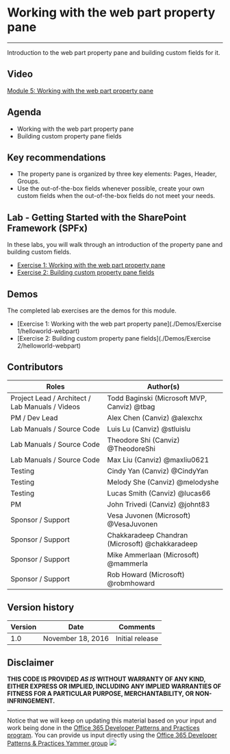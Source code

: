 # Working with the web part property pane #

----------

Introduction to the web part property pane and building custom fields for it.

## Video ##
[Module 5: Working with the web part property pane](#)

## Agenda ##
- Working with the web part property pane
- Building custom property pane fields

## Key recommendations ##
- The property pane is organized by three key elements: Pages, Header, Groups.
- Use the out-of-the-box fields whenever possible, create your own custom fields when the out-of-the-box fields do not meet your needs.

## Lab - Getting Started with the SharePoint Framework (SPFx) ##
In these labs, you will walk through an introduction of the property pane and building custom fields.

- [Exercise 1: Working with the web part property pane](./Lab.md#exercise-1-working-with-the-web-part-property-pane)
- [Exercise 2: Building custom property pane fields](./Lab.md#exercise-2-building-custom-property-pane-fields)

## Demos ##
The completed lab exercises are the demos for this module. 

- [Exercise 1: Working with the web part property pane](./Demos/Exercise 1/helloworld-webpart)
- [Exercise 2: Building custom property pane fields](./Demos/Exercise 2/helloworld-webpart)

## Contributors ##
| Roles                                    			| Author(s)                                			|
| -------------------------------------------------	| ------------------------------------------------- |
| Project Lead / Architect / Lab Manuals / Videos   | Todd Baginski (Microsoft MVP, Canviz) @tbag		|
| PM / Dev Lead                            			| Alex Chen (Canviz) @alexchx  						|
| Lab Manuals / Source Code                			| Luis Lu (Canviz) @stluislu   						|
| Lab Manuals / Source Code                			| Theodore Shi (Canviz) @TheodoreShi				|
| Lab Manuals / Source Code                			| Max Liu (Canviz) @maxliu0621 						|
| Testing                                  			| Cindy Yan (Canviz) @CindyYan     					|
| Testing                                  			| Melody She (Canviz) @melodyshe   					|
| Testing                                  			| Lucas Smith (Canviz) @lucas66   					|
| PM                                       			| John Trivedi (Canviz) @johnt83      				|
| Sponsor / Support                        			| Vesa Juvonen (Microsoft) @VesaJuvonen   			|
| Sponsor / Support                        			| Chakkaradeep Chandran (Microsoft) @chakkaradeep   |
| Sponsor / Support                        			| Mike Ammerlaan (Microsoft) @mammerla         		|
| Sponsor / Support                        			| Rob Howard (Microsoft) @robmhoward      			|

## Version history ##

| Version | Date          		| Comments        |
| ------- | ------------------- | --------------- |
| 1.0     | November 18, 2016 	| Initial release |

## Disclaimer ##
**THIS CODE IS PROVIDED *AS IS* WITHOUT WARRANTY OF ANY KIND, EITHER EXPRESS OR IMPLIED, INCLUDING ANY IMPLIED WARRANTIES OF FITNESS FOR A PARTICULAR PURPOSE, MERCHANTABILITY, OR NON-INFRINGEMENT.**

----------

Notice that we will keep on updating this material based on your input and work being done in the [Office 365 Developer Patterns and Practices program](http://aka.ms/officedevpnp). You can provide us input directly using the [Office 365 Developer Patterns & Practices Yammer group](http://aka.ms/officedevpnpyammer)
![](https://camo.githubusercontent.com/a732087ed949b0f2f84f5f02b8c79f1a9dd96f65/687474703a2f2f692e696d6775722e636f6d2f6c3031686876452e706e67)
